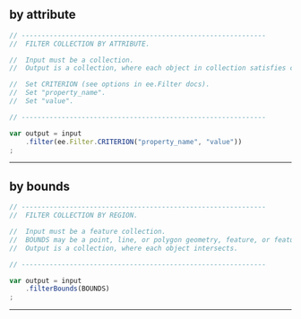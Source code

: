 ## by attribute  

```js
// -------------------------------------------------------------
//  FILTER COLLECTION BY ATTRIBUTE. 

//  Input must be a collection.
//  Output is a collection, where each object in collection satisfies criterion.

//  Set CRITERION (see options in ee.Filter docs).
//  Set "property_name".
//  Set "value".
```

```js
// -------------------------------------------------------------

var output = input
    .filter(ee.Filter.CRITERION("property_name", "value"))
;
```

---  

## by bounds  

```js
// -------------------------------------------------------------
//  FILTER COLLECTION BY REGION. 

//  Input must be a feature collection.
//  BOUNDS may be a point, line, or polygon geometry, feature, or feature collection.
//  Output is a collection, where each object intersects.
```  

```js
// -------------------------------------------------------------

var output = input
    .filterBounds(BOUNDS)
;
```

---   

[filter-collection]: ../methods/filter-collection.md#by-attribute  
[filter-bounds]: ../methods/filter-collection.md#by-bounds  